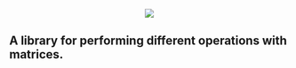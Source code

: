 <p align="center">
  <img src="https://github.com/danilos1/jatrix/images/logo.png"/>
</p>


## A library for performing different operations with matrices.

